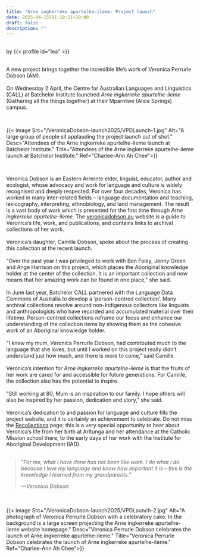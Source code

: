 ```yaml
---
title: "Arne ingkerreke apurtelhe-ileme: Project launch"
date: 2025-04-15T11:10:21+10:00
draft: false
description: ""
---
```

<br>
by {{< profile id="lea" >}}
<br />
<br>

A new project brings together the incredible life’s work of Veronica Perrurle Dobson (AM).
<br></br>
On Wednesday 2 April, the Centre for Australian Languages and Linguistics (CALL) at Batchelor Institute launched *Arne ingkerreke apurtelhe-ileme* (Gathering all the things together) at their Mparntwe (Alice Springs) campus. 

<br>

{{< image Src="/VeronicaDobson-launch2025/VPDLaunch-1.jpg" Alt="A large group of people sit applauding the project launch out of shot." Desc="Attendees of the Arne ingkerreke apurtelhe-ileme launch at Batchelor Institute." Title="Attendees of the Arne ingkerreke apurtelhe-ileme launch at Batchelor Institute." Ref="Charlee-Ann Ah Chee">}}

<br>

Veronica Dobson is an Eastern Arrernte elder, linguist, educator, author and ecologist, whose advocacy and work for language and culture is widely recognised and deeply respected. For over four decades, Veronica has worked in many inter-related fields – language documentation and teaching, lexicography, interpreting, ethnobiology, and land management. The result is a vast body of work which is presented for the first time through *Arne ingkerreke apurtelhe-ileme*. The [veronicadobson.au](https://veronicadobson.au) website is a guide to Veronica’s life, work, and publications, and contains links to archival collections of her work. 
<br>
</br>
Veronica’s daughter, Camille Dobson, spoke about the process of creating this collection at the recent launch. 
<br></br>
"Over the past year I was privileged to work with Ben Foley, Jenny Green and Ange Harrison on this project, which places the Aboriginal knowledge holder at the center of the collection. It is an important collection and now means that her amazing work can be found in one place," she said.
<br></br>
In June last year, Batchelor CALL partnered with the Language Data Commons of Australia to develop a ‘person-centred collection’. Many archival collections revolve around non-Indigenous collectors like linguists and anthropologists who have recorded and accumulated material over their lifetime. Person-centred collections reframe our focus and enhance our understanding of the collection items by showing them as the cohesive work of an Aboriginal knowledge holder. 
<br></br>
"I knew my mum, Veronica Perrurle Dobson, had contributed much to the language that she loves, but until I worked on this project really didn’t understand just how much, and there is more to come," said Camille.
<br></br>
Veronica’s intention for *Arne ingkerreke apurtelhe-ileme* is that the fruits of her work are cared for and accessible for future generations. For Camille, the collection also has the potential to inspire. 
<br></br>
"Still working at 80, Mum is an inspiration to our family. I hope others will also be inspired by her passion, dedication and story," she said.
<br></br>
Veronica’s dedication to and passion for language and culture fills the project website, and it is certainly an achievement to celebrate. Do not miss the [Recollections](https://www.veronicadobson.au/recollections) page; this is a very special opportunity to hear about Veronica’s life from her birth at Arltunga and her attendance at the Catholic Mission school there, to the early days of her work with the Institute for Aboriginal Development (IAD). 
<br></br>
>*"For me, what I have done has not been like work. I do what I do because I love my language and know how important it is – this is the knowledge I learned from my grandparents."*
>
>*—Veronica Dobson*

<br></br>
{{< image Src="/VeronicaDobson-launch2025/VPDLaunch-2.jpg" Alt="A photograph of Veronica Perrurle Dobson with a celebratory cake. In the background is a large screen projecting the Arne ingkerreke apurtelhe-ileme website homepage." Desc="Veronica Perrurle Dobson celebrates the launch of Arne ingkerreke apurtelhe-ileme." Title="Veronica Perrurle Dobson celebrates the launch of Arne ingkerreke apurtelhe-ileme." Ref="Charlee-Ann Ah Chee">}}
